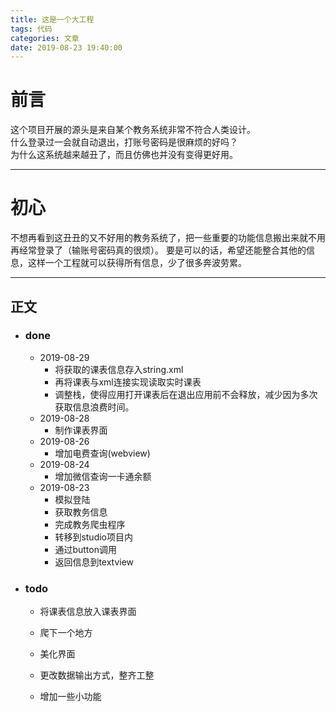 ```yaml
---
title: 这是一个大工程
tags: 代码
categories: 文章
date: 2019-08-23 19:40:00
---
```


# 前言

这个项目开展的源头是来自某个教务系统非常不符合人类设计。  
什么登录过一会就自动退出，打账号密码是很麻烦的好吗？  
为什么这系统越来越丑了，而且仿佛也并没有变得更好用。

---

# 初心

不想再看到这丑丑的又不好用的教务系统了，把一些重要的功能信息搬出来就不用再经常登录了（输账号密码真的很烦）。
要是可以的话，希望还能整合其他的信息，这样一个工程就可以获得所有信息，少了很多奔波劳累。

---

## 正文

- ### done
   - 2019-08-29
      - 将获取的课表信息存入string.xml
      - 再将课表与xml连接实现读取实时课表
      - 调整栈，使得应用打开课表后在退出应用前不会释放，减少因为多次获取信息浪费时间。
   - 2019-08-28
      - 制作课表界面
   - 2019-08-26
      - 增加电费查询(webview)
   - 2019-08-24
      - 增加微信查询一卡通余额
   - 2019-08-23
      - 模拟登陆
      - 获取教务信息
      - 完成教务爬虫程序
      - 转移到studio项目内
      - 通过button调用
      - 返回信息到textview


- ### todo
    - 将课表信息放入课表界面 

    - 爬下一个地方
    - 美化界面
    - 更改数据输出方式，整齐工整
    - 增加一些小功能

